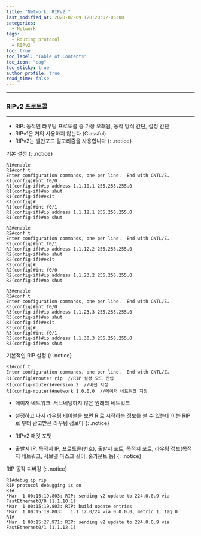 ```yaml
---
title: "Network: RIPv2 "
last_modified_at: 2020-07-09 T20:20:02-05:00
categories:
  - Network
tags:
  - Routing protocol
  - RIPv2
toc: true 
toc_label: "Table of Contents"
toc_icon: "cog"
toc_sticky: true 
author_profile: true 
read_time: false 
---
```


---
### RIPv2 프로토콜
---

* RIP: 동적인 라우팅 프로토콜 중 가장 오래됨, 동작 방식 간단, 설정 간단
* RIPv1은 거의 사용하지 않는다 (Classful)
* RIPv2는 벨만포드 알고리즘을 사용합니다
{: .notice}

기본 설정
{: .notice}
```
R1#enable
R1#conf t
Enter configuration commands, one per line.  End with CNTL/Z.
R1(config)#int f0/0
R1(config-if)#ip address 1.1.10.1 255.255.255.0
R1(config-if)#no shut
R1(config-if)#exit
R1(config)#
R1(config)#int f0/1
R1(config-if)#ip address 1.1.12.1 255.255.255.0
R1(config-if)#no shut
```

```
R2#enable
R2#conf t
Enter configuration commands, one per line.  End with CNTL/Z.
R2(config)#int f0/1
R2(config-if)#ip address 1.1.12.2 255.255.255.0
R2(config-if)#no shut
R2(config-if)#exit
R2(config)#
R2(config)#int f0/0
R2(config-if)#ip address 1.1.23.2 255.255.255.0
R2(config-if)#no shut
```

```
R3#enable
R3#conf t
Enter configuration commands, one per line.  End with CNTL/Z.
R3(config)#int f0/0
R3(config-if)#ip address 1.1.23.3 255.255.255.0
R3(config-if)#no shut
R3(config-if)#exit
R3(config)#
R3(config)#int f0/1
R3(config-if)#ip address 1.1.30.3 255.255.255.0
R3(config-if)#no shut
```

기본적인 RIP 설정
{: .notice}

```
R1#conf t
Enter configuration commands, one per line.  End with CNTL/Z.
R1(config)#router rip  //RIP 설정 모드 진입
R1(config-router)#version 2  //버전 지정
R1(config-router)#network 1.0.0.0  //메이저 네트워크 지정
```

* 메이저 네트워크: 서브네팅하지 않은 원래의 네트워크
* 설정하고 나서 라우팅 테이블을 보면 R 로 시작하는 정보를 볼 수 있는데 이는 RIP로 부터 광고받은 라우팅 정보다
{: .notice}

* RIPv2 패킷 포맷
* 출발지 IP, 목적지 IP, 프로토콜(번호), 출발지 포트, 목적지 포트, 라우팅 정보(목적지 네트워크, 서브넷 마스크 길이, 홉카운트 등)
{: .notice}

RIP 동작 디버깅
{: .notice}
```
R1#debug ip rip
RIP protocol debugging is on
R1#
*Mar  1 00:15:19.803: RIP: sending v2 update to 224.0.0.9 via FastEthernet0/0 (1.1.10.1)
*Mar  1 00:15:19.803: RIP: build update entries
*Mar  1 00:15:19.803:   1.1.12.0/24 via 0.0.0.0, metric 1, tag 0
R1#
*Mar  1 00:15:27.971: RIP: sending v2 update to 224.0.0.9 via FastEthernet0/1 (1.1.12.1)
```